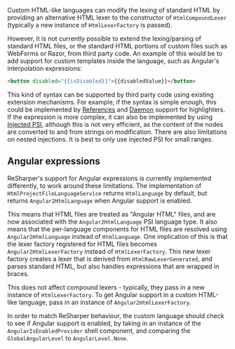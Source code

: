[//]: # (title: Extended HTML Parsing)

Custom HTML-like languages can modify the lexing of standard HTML by providing an alternative HTML lexer to the constructor of `HtmlCompoundLexer` (typically a new instance of `HtmlLexerFactory` is passed).

However, it is not currently possible to extend the lexing/parsing of standard HTML files, or the standard HTML portions of custom files such as WebForms or Razor, from third party code. An example of this would be to add support for custom templates inside the language, such as Angular's interpolation expressions:

```html
<button disabled="{{isDisabled}}">{{disabledValue}}</button>
```

This kind of syntax can be supported by third party code using existing extension mechanisms. For example, if the syntax is simple enough, this could be implemented by [References](References.md) and [Daemon](Analysis.md) support for highlighters. If the expression is more complex, it can also be implemented by using [Injected PSI](InjectedPsi.md), although this is not very efficient, as the content of the nodes are converted to and from strings on modification. There are also limitations on nested injections. It is best to only use injected PSI for small ranges.

## Angular expressions

ReSharper's support for Angular expressions is currently implemented differently, to work around these limitations. The implementation of `HtmlProjectFileLanguageService` returns `HtmlLanguage` by default, but returns `Angular2HtmlLanguage` when Angular support is enabled.

This means that HTML files are treated as "Angular HTML" files, and are now associated with the `Angular2HtmlLanguage` PSI language type. It also means that the per-language components for HTML files are resolved using `Angular2HtmlLanguage` instead of `HtmlLanguage`. One implication of this is that the lexer factory registered for HTML files becomes `Angular2HtmlLexerFactory` instead of `HtmlLexerFactory`. This new lexer factory creates a lexer that is derived from `HtmlRawLexerGenerated`, and parses standard HTML, but also handles expressions that are wrapped in braces.

This does not affect compound lexers - typically, they pass in a new instance of `HtmlLexerFactory`. To get Angular support in a custom HTML-like language, pass in an instance of `Angular2HtmlLexerFactory`.

In order to match ReSharper behaviour, the custom language should check to see if Angular support is enabled, by taking in an instance of the `AngularIsEnabledProvider` shell component, and comparing the `GlobalAngularLevel` to `AngularLevel.None`.